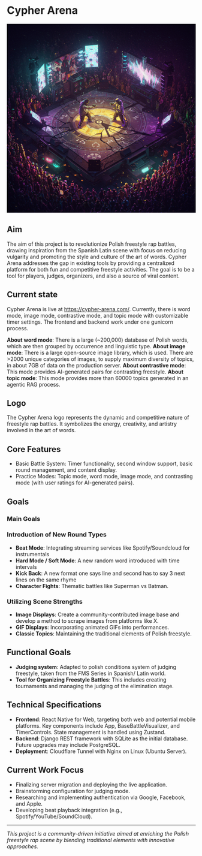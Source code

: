 # Cypher Arena

![Cypher Arena Logo](logo.png)

## Aim

The aim of this project is to revolutionize Polish freestyle rap battles, drawing inspiration from the Spanish Latin scene with focus on reducing vulgarity and promoting the style and culture of the art of words. Cypher Arena addresses the gap in existing tools by providing a centralized platform for both fun and competitive freestyle activities. The goal is to be a tool for players, judges, organizers, and also a source of viral content.

## Current state

Cypher Arena is live at https://cypher-arena.com/. Currently, there is word mode, image mode, contrastive mode, and topic mode with customizable timer settings. The frontend and backend work under one gunicorn process.

**About word mode**: There is a large (~200,000) database of Polish words, which are then grouped by occurrence and linguistic type.
**About image mode**: There is a large open-source image library, which is used. There are >2000 unique categories of images, to supply maximum diversity of topics, in about 7GB of data on the production server.
**About contrastive mode**: This mode provides AI-generated pairs for contrasting freestyle.
**About topic mode**: This mode provides more than 60000 topics generated in an agentic RAG process.

## Logo

The Cypher Arena logo represents the dynamic and competitive nature of freestyle rap battles. It symbolizes the energy, creativity, and artistry involved in the art of words.

## Core Features

*   Basic Battle System: Timer functionality, second window support, basic round management, and content display.
*   Practice Modes: Topic mode, word mode, image mode, and contrasting mode (with user ratings for AI-generated pairs).

## Goals

### Main Goals

### Introduction of New Round Types

*   **Beat Mode**: Integrating streaming services like Spotify/Soundcloud for instrumentals
*   **Hard Mode / Soft Mode**: A new random word introduced with time intervals
*   **Kick Back**: A new format one says line and second has to say 3 next lines on the same rhyme
*   **Character Fights**: Thematic battles like Superman vs Batman.

### Utilizing Scene Strengths

*   **Image Displays**: Create a community-contributed image base and develop a method to scrape images from platforms like X.
*   **GIF Displays**: Incorporating animated GIFs into performances.
*   **Classic Topics**: Maintaining the traditional elements of Polish freestyle.

## Functional Goals

*   **Judging system**: Adapted to polish conditions system of judging freestyle, taken from the FMS Series in Spanish/ Latin world.
*   **Tool for Organizing Freestyle Battles**: This includes creating tournaments and managing the judging of the elimination stage.

## Technical Specifications

*   **Frontend**: React Native for Web, targeting both web and potential mobile platforms. Key components include App, BaseBattleVisualizer, and TimerControls. State management is handled using Zustand.
*   **Backend**: Django REST framework with SQLite as the initial database. Future upgrades may include PostgreSQL.
*   **Deployment**: Cloudflare Tunnel with Nginx on Linux (Ubuntu Server).

## Current Work Focus

*   Finalizing server migration and deploying the live application.
*   Brainstorming configuration for judging mode.
*   Researching and implementing authentication via Google, Facebook, and Apple.
*   Developing beat playback integration (e.g., Spotify/YouTube/SoundCloud).

---

*This project is a community-driven initiative aimed at enriching the Polish freestyle rap scene by blending traditional elements with innovative approaches.*
